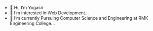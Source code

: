 - 👋 Hi, I’m Yogasri
- 👀 I’m interested in Web Development...
- 🌱 I’m currently Pursuing Computer Science and Engineering at RMK Engineering College...

<!---
Yogasri2007/Yogasri2007 is a ✨ special ✨ repository because its `README.md` (this file) appears on your GitHub profile.
You can click the Preview link to take a look at your changes.
--->
